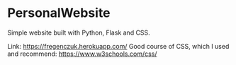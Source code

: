 # PersonalWebsite
Simple website built with Python, Flask and CSS.

Link: https://fregenczuk.herokuapp.com/
Good course of CSS, which I used and recommend: https://www.w3schools.com/css/
